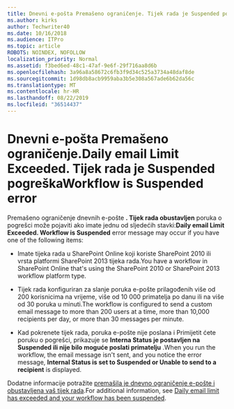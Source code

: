 ```yaml
---
title: Dnevni e-pošta Premašeno ograničenje. Tijek rada je Suspended pogreška
ms.author: kirks
author: Techwriter40
ms.date: 10/16/2018
ms.audience: ITPro
ms.topic: article
ROBOTS: NOINDEX, NOFOLLOW
localization_priority: Normal
ms.assetid: f3bed6ed-48c1-47af-9e6f-29f716aa8d6b
ms.openlocfilehash: 3a96a8a58672c6fb3f9d34c525a3734a48daf8de
ms.sourcegitcommit: 1d98db8acb9959aba3b5e308a567ade6b62da56c
ms.translationtype: MT
ms.contentlocale: hr-HR
ms.lasthandoff: 08/22/2019
ms.locfileid: "36514437"
---
```

# <a name="daily-email-limit-exceeded-workflow-is-suspended-error"></a><span data-ttu-id="a6757-103">Dnevni e-pošta Premašeno ograničenje.</span><span class="sxs-lookup"><span data-stu-id="a6757-103">Daily email Limit Exceeded.</span></span> <span data-ttu-id="a6757-104">Tijek rada je Suspended pogreška</span><span class="sxs-lookup"><span data-stu-id="a6757-104">Workflow is Suspended error</span></span>

 <span data-ttu-id="a6757-105">Premašeno ograničenje dnevnih e-pošte **. Tijek rada obustavljen** poruka o pogrešci može pojaviti ako imate jednu od sljedećih stavki:</span><span class="sxs-lookup"><span data-stu-id="a6757-105">**Daily email Limit Exceeded. Workflow is Suspended** error message may occur if you have one of the following items:</span></span> 
  
- <span data-ttu-id="a6757-106">Imate tijeka rada u SharePoint Online koji koriste SharePoint 2010 ili vrsta platformi SharePoint 2013 tijeka rada.</span><span class="sxs-lookup"><span data-stu-id="a6757-106">You have a workflow in SharePoint Online that's using the SharePoint 2010 or SharePoint 2013 workflow platform type.</span></span>
    
- <span data-ttu-id="a6757-107">Tijek rada konfiguriran za slanje poruka e-pošte prilagođenih više od 200 korisnicima na vrijeme, više od 10 000 primatelja po danu ili na više od 30 poruka u minuti.</span><span class="sxs-lookup"><span data-stu-id="a6757-107">The workflow is configured to send a custom email message to more than 200 users at a time, more than 10,000 recipients per day, or more than 30 messages per minute.</span></span>
    
- <span data-ttu-id="a6757-108">Kad pokrenete tijek rada, poruka e-pošte nije poslana i Primijetit ćete poruku o pogrešci, prikazuje se **Interna Status je postavljen na Suspended ili nije bilo moguće poslati primatelju** .</span><span class="sxs-lookup"><span data-stu-id="a6757-108">When you run the workflow, the email message isn't sent, and you notice the error message, **Internal Status is set to Suspended or Unable to send to a recipient** is displayed.</span></span> 
    
<span data-ttu-id="a6757-109">Dodatne informacije potražite [premašila je dnevno ograničenje e-pošte i obustavljena vaš tijek rada](https://go.microsoft.com/fwlink/?Linkid=2031137).</span><span class="sxs-lookup"><span data-stu-id="a6757-109">For additional information, see [Daily email limit has exceeded and your workflow has been suspended](https://go.microsoft.com/fwlink/?Linkid=2031137).</span></span>
  

